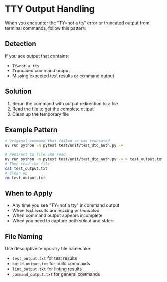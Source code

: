 # TTY Output Handling

When you encounter the "TY=not a tty" error or truncated output from terminal commands, follow this pattern:

## Detection
If you see output that contains:
- `TY=not a tty`
- Truncated command output
- Missing expected test results or command output

## Solution
1. Rerun the command with output redirection to a file
2. Read the file to get the complete output
3. Clean up the temporary file

## Example Pattern
```bash
# Original command that failed or was truncated
uv run python -m pytest test/unit/test_dto_auth.py -v

# Redirect to file and read
uv run python -m pytest test/unit/test_dto_auth.py -v > test_output.txt 2>&1
# Then read the file
cat test_output.txt
# Clean up
rm test_output.txt
```

## When to Apply
- Any time you see "TY=not a tty" in command output
- When test results are missing or truncated
- When command output appears incomplete
- When you need to capture both stdout and stderr

## File Naming
Use descriptive temporary file names like:
- `test_output.txt` for test results
- `build_output.txt` for build commands
- `lint_output.txt` for linting results
- `command_output.txt` for general commands